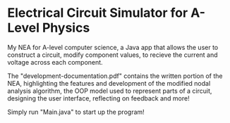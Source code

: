 # Electrical Circuit Simulator for A-Level Physics
My NEA for A-level computer science, a Java app that allows the user to construct a circuit, modify component values, to recieve the current and voltage across each component.  
  
The "development-documentation.pdf" contains the written portion of the NEA, highlighting the features and development of the modified nodal analysis algorithm, the OOP model used to represent parts of a circuit, designing the user interface, reflecting on feedback and more!  
  
Simply run "Main.java" to start up the program!  
